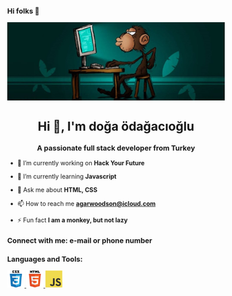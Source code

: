 ### Hi folks 👋
![bannerimg](https://github.com/dogaodagacioglu/image/blob/main/monkey%204.jpg)

<h1 align="center">Hi 👋, I'm doğa ödağacıoğlu</h1>
<h3 align="center">A passionate full stack developer from Turkey</h3>

- 🔭 I’m currently working on **Hack Your Future**

- 🌱 I’m currently learning **Javascript**

- 💬 Ask me about **HTML, CSS**

- 📫 How to reach me **agarwoodson@icloud.com**

- ⚡ Fun fact **I am a monkey, but not lazy**

<h3 align="left">Connect with me: e-mail or phone number</h3>
<p align="left">
</p>

<h3 align="left">Languages and Tools:</h3>
<p align="left"> <a href="https://www.w3schools.com/css/" target="_blank" rel="noreferrer"> <img src="https://raw.githubusercontent.com/devicons/devicon/master/icons/css3/css3-original-wordmark.svg" alt="css3" width="40" height="40"/> </a> <a href="https://www.w3.org/html/" target="_blank" rel="noreferrer"> <img src="https://raw.githubusercontent.com/devicons/devicon/master/icons/html5/html5-original-wordmark.svg" alt="html5" width="40" height="40"/> </a> <a href="https://developer.mozilla.org/en-US/docs/Web/JavaScript" target="_blank" rel="noreferrer"> <img src="https://raw.githubusercontent.com/devicons/devicon/master/icons/javascript/javascript-original.svg" alt="javascript" width="40" height="40"/> </a> </p>


